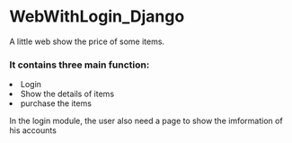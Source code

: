 # WebWithLogin_Django
A little web show the price of some items.
### It contains three main function:
<li>Login</li>
<li>Show the details of items</li>
<li>purchase the items</li>

In the login module, the user also need a page to show the imformation of his accounts

